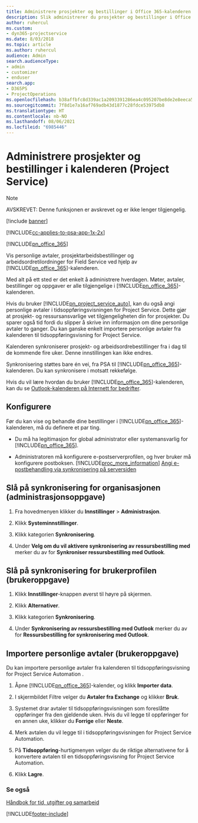 ```yaml
---
title: Administrere prosjekter og bestillinger i Office 365-kalenderen
description: Slik administrerer du prosjekter og bestillinger i Office 365-kalenderen
author: ruhercul
ms.custom:
- dyn365-projectservice
ms.date: 8/03/2018
ms.topic: article
ms.author: ruhercul
audience: Admin
search.audienceType:
- admin
- customizer
- enduser
search.app:
- D365PS
- ProjectOperations
ms.openlocfilehash: b38affbfc8d339ac1a2093391286ea4c095207be8de2e8eeca558e6fcc5bcc07
ms.sourcegitcommit: 7f8d1e7a16af769adb43d1877c28fdce53975db8
ms.translationtype: HT
ms.contentlocale: nb-NO
ms.lasthandoff: 08/06/2021
ms.locfileid: "6985446"
---
```

# <a name="manage-projects-and-bookings-in-your-calendar-project-service"></a>Administrere prosjekter og bestillinger i kalenderen (Project Service)

> [!Note]
> AVSKREVET: Denne funksjonen er avskrevet og er ikke lenger tilgjengelig.

[!include [banner](../includes/psa-now-project-operations.md)]

[!INCLUDE[cc-applies-to-psa-app-1x-2x](../includes/cc-applies-to-psa-app-1x-2x.md)]

[!INCLUDE[pn_office_365](../includes/pn-office-365.md)] 

Vis personlige avtaler, prosjektarbeidsbestillinger og arbeidsordretilordninger for Field Service ved hjelp av [!INCLUDE[pn_office_365](../includes/pn-office-365.md)]-kalenderen.  
  
 Med alt på ett sted er det enkelt å administrere hverdagen. Møter, avtaler, bestillinger og oppgaver er alle tilgjengelige i [!INCLUDE[pn_office_365](../includes/pn-office-365.md)]-kalenderen.  
  
 Hvis du bruker [!INCLUDE[pn_project_service_auto](../includes/pn-project-service-auto.md)], kan du også angi personlige avtaler i tidsoppføringsvisningen for Project Service. Dette gjør at prosjekt- og ressursansvarlige vet tilgjengeligheten din for prosjekter. Du sparer også tid fordi du slipper å skrive inn informasjon om dine personlige avtaler to ganger. Du kan ganske enkelt importere personlige avtaler fra kalenderen til tidsoppføringsvisning for Project Service.  
  
 Kalenderen synkroniserer prosjekt- og arbeidsordrebestillinger fra i dag til de kommende fire uker. Denne innstillingen kan ikke endres.  
  
 Synkronisering støttes bare én vei, fra PSA til [!INCLUDE[pn_office_365](../includes/pn-office-365.md)]-kalenderen. Du kan synkronisere i motsatt rekkefølge. 
  
 Hvis du vil lære hvordan du bruker [!INCLUDE[pn_office_365](../includes/pn-office-365.md)]-kalenderen, kan du se [Outlook-kalenderen på Internett for bedrifter](https://support.office.com/article/Calendar-in-Outlook-on-the-web-for-business-5219c457-d1fe-4c2f-9032-1a816b88e936).  
  
## <a name="setup"></a>Konfigurere  
 Før du kan vise og behandle dine bestillinger i [!INCLUDE[pn_office_365](../includes/pn-office-365.md)]-kalenderen, må du definere et par ting.  
  
- Du må ha legitimasjon for global administrator eller systemansvarlig for [!INCLUDE[pn_office_365](../includes/pn-office-365.md)].  
  
- Administratoren må konfigurere e-postserverprofilen, og hver bruker må konfigurere postboksen. [!INCLUDE[proc_more_information](../includes/proc-more-information.md)] [Angi e-postbehandling via synkronisering på serversiden](/dynamics365/customerengagement/on-premises/admin/set-up-server-side-synchronization-of-email-appointments-contacts-and-tasks)  
  
## <a name="turn-on-synchronization-for-your-organization-admin-task"></a>Slå på synkronisering for organisasjonen (administrasjonsoppgave)  
  
1.  Fra hovedmenyen klikker du **Innstillinger** > **Administrasjon**.  
  
2.  Klikk **Systeminnstillinger**.  
  
3.  Klikk kategorien **Synkronisering**.  
  
4.  Under **Velg om du vil aktivere synkronisering av ressursbestilling med** merker du av for **Synkroniser ressursbestilling med Outlook**.  
  
## <a name="turn-on-synchronization-for-your-user-profile-user-task"></a>Slå på synkronisering for brukerprofilen (brukeroppgave)  
  
1.  Klikk **Innstillinger**-knappen øverst til høyre på skjermen.  
  
2.  Klikk **Alternativer**.  
  
3.  Klikk kategorien **Synkronisering**.  
  
4.  Under **Synkronisering av ressursbestilling med Outlook** merker du av for **Ressursbestilling for synkronisering med Outlook**.  
  
## <a name="import-your-personal-appointments-user-task"></a>Importere personlige avtaler (brukeroppgave)  
 Du kan importere personlige avtaler fra kalenderen til tidsoppføringsvisning for Project Service Automation .  
  
1. Åpne [!INCLUDE[pn_office_365](../includes/pn-office-365.md)]-kalender, og klikk **Importer data**.  
  
2. I skjermbildet Filtre velger du **Avtaler fra Exchange** og klikker **Bruk**.  
  
3. Systemet drar avtaler til tidsoppføringsvisningen som foreslåtte oppføringer fra den gjeldende uken. Hvis du vil legge til oppføringer for en annen uke, klikker du **Forrige** eller **Neste**.  
  
4. Merk avtalen du vil legge til i tidsoppføringsvisningen for Project Service Automation.  
  
5. På **Tidsoppføring**-hurtigmenyen velger du de riktige alternativene for å konvertere avtalen til en tidsoppføringsvisning for Project Service Automation.  
  
6. Klikk **Lagre**.  
  
### <a name="see-also"></a>Se også  
 [Håndbok for tid, utgifter og samarbeid](../psa/time-expense-collaboration-guide.md)


[!INCLUDE[footer-include](../includes/footer-banner.md)]
